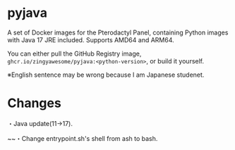 # pyjava
A set of Docker images for the Pterodactyl Panel, containing Python images with Java 17 JRE included. Supports AMD64 and ARM64.

You can either pull the GitHub Registry image, `ghcr.io/zingyawesome/pyjava:<python-version>`, or build it yourself.

※English sentence may be wrong because I am Japanese studenet.

# Changes
・Java update(11->17).

~~・Change entrypoint.sh's shell from ash to bash.
